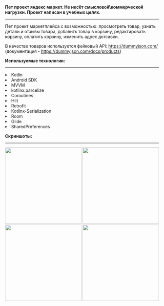 **Пет проект яндекс маркет. Не несёт смысловой\коммерческой нагрузки. Проект написан в учебных целях.**
<hr>
Пет проект маркетплейса с возможностью: просмотреть товар, узнать детали и отзывы товара, добавить товар в корзину, редактировать корзину, оплатить корзину, изменить адрес дотсавки. 

В качестве товаров используется фейковый API: https://dummyjson.com/ (документация - https://dummyjson.com/docs/products)

**Используемые технологии:**
<hr>
  <li> Kotlin
  <li> Android SDK
  <li> MVVM
  <li> kotlinx.parcelize
  <li> Coroutines
  <li> Hilt
  <li> Retrofit
  <li> Kotlinx-Serialization
  <li> Room
  <li> Glide
  <li> SharedPreferences
  
**Скриншоты:**
<hr>
<img src="https://github.com/user-attachments/assets/b415699a-21d8-4f56-be9d-4b49ee291df8" width="250">
<img src="https://github.com/user-attachments/assets/e28843bb-a103-46e1-a0c1-225fb56f0610" width="250">
<img src="https://github.com/user-attachments/assets/83ea9f82-4e65-4fab-9c12-95ed07284707" width="250">
<img src="https://github.com/user-attachments/assets/bbc2f1dd-bd5a-4565-8a6f-9b7839263347" width="250">
